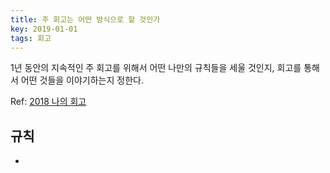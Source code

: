 ```yaml
---
title: 주 회고는 어떤 방식으로 할 것인가
key: 2019-01-01
tags: 회고
---
```


1년 동안의 지속적인 주 회고를 위해서 어떤 나만의 규칙들을 세울 것인지, 회고를 통해서 어떤 것들을 이야기하는지 정한다.

Ref: [2018 나의 회고]()

## 규칙
-

